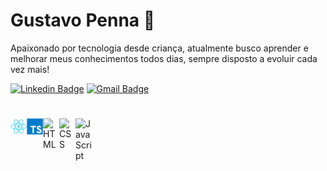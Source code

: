# Gustavo Penna 👋

Apaixonado por tecnologia desde criança, atualmente busco aprender e melhorar meus conhecimentos todos dias, sempre disposto a evoluir cada vez mais!

[![Linkedin Badge](https://img.shields.io/badge/-Gustavo%20Penna-blue?logo=linkedin&logoColor=white&link=https://www.linkedin.com/in/gustavo-penna1/)](https://www.linkedin.com/in/gustavo-penna1/) 
[![Gmail Badge](https://img.shields.io/badge/-gustavopenna2001@gmail.com-red?logo=gmail&logoColor=white&link=mailto:arthurluciano7@gmail.com)](mailto:gustavopenna2001@gmail.com)
#

<img align="left" alt="React" width="26px" src="https://raw.githubusercontent.com/devicons/devicon/master/icons/react/react-original.svg" />
<img align="left" alt="TypeScript" width="26px" src="https://raw.githubusercontent.com/devicons/devicon/master/icons/typescript/typescript-original.svg" />
<img align="left" alt="HTML" width="26px" src="https://cdn.jsdelivr.net/gh/devicons/devicon/icons/html5/html5-original.svg" />
<img align="left" alt="CSS" width="26px" src="https://cdn.jsdelivr.net/gh/devicons/devicon/icons/css3/css3-original.svg" />
<img align="left" alt="JavaScript" width="26px" src="https://cdn.jsdelivr.net/gh/devicons/devicon/icons/javascript/javascript-original.svg" />
